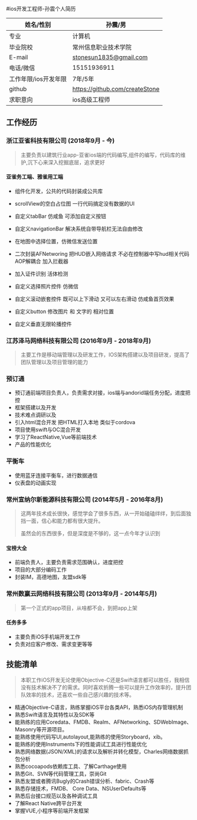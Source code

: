 #ios开发工程师-孙震个人简历

| 姓名/性别            | 孙震/男                        |
| -------------------- | ------------------------------ |
| 专业                 | 计算机                         |
| 毕业院校             | 常州信息职业技术学院           |
| E-mail               | stonesun1835@gmail.com         |
| 电话/微信            | 15151936911                    |
| 工作年限/ios开发年限 | 7年/5年                        |
| github               | https://github.com/createStone |
| 求职意向             | ios高级工程师                  |

## 工作经历

### 浙江亚雀科技有限公司 	(2018年9月 - 今)

> 主要负责以建筑行业app-亚雀ios端的代码编写,组件的编写，代码库的维护,沉下心来深入挖掘底层，追求更好

#### 亚雀务工端、雅雀用工端

+ 组件化开发，公共的代码封装成公共库

+ scrollView的空白占位图 一行代码搞定没有数据的UI

+ 自定义tabBar  仿咸鱼 可添加自定义按钮

+ 自定义navigationBar 解决系统自带导航栏无法自由修改

+ 在地图中选择位置，仿微信发送位置

+ 二次封装AFNetworing 把HUD嵌入网络请求 不必在控制器中写hud相关代码 AOP解耦合 加入拦截器

+ 加入证件识别 活体检测 

+ 自定义选择照片控件 仿微信

+ 自定义滚动嵌套控件 既可以上下滑动 又可以左右滑动  仿咸鱼首页效果

+ 自定义button 修改图片 和 文字的 相对位置

+ 自定义垂直无限轮播控件

### 江苏泽马网络科技有限公司 	(2016年9月 - 2018年9月)

> 主要工作是移动端管理以及研发工作，IOS架构搭建以及项目研发，提高了团队管理以及项目管理的能力

### 预订通

+ 预订通前端项目负责人，负责需求对接，ios端与andorid端任务分配，进度把控
+ 框架搭建以及开发
+ 技术难点调研以及
+ 引入html混合开发 把HTML打入本地 类似于cordova
+ 项目使用swift与OC混合开发
+ 学习了ReactNative,Vue等前端技术
+ 产品的性能优化 

### 平衡车

+ 使用蓝牙连接平衡车，进行数据通信
+ 仪表盘的动画实现
### 常州宣纳尔新能源科技有限公司 (2014年5月 - 2016年8月)

>这两年技术成长很快，感觉学会了很多东西，从一开始磕磕绊绊，到后面独挡一面，信心和能力都有很大提升。
>
>虽然会的东西很多，但是深度是不够的，这一点今年才认识到

#### 宝榜大全

+ 前端负责人，主要负责需求范围确认，进度把控
+ 项目的大部分编码工作
+ 封装IM，高德地图，友盟sdk等

### 常州数赢云网络科技有限公司 (2013年9月 - 2014年5月)

> 第一个正式的app项目，从啥都不会，到把app上架

#### 任务多多

- 主要负责iOS手机端开发工作
- 负责对应客户修改、需求变更等等

## 技能清单

> 本职工作iOS开发无论使用Objective-C还是Swift语言都可以胜任，我相信没有技术解决不了的需求。同时喜欢折腾一些可以提升工作效率的，提升团队效率的技术，还喜欢一些自己感兴趣的技术等。

- 精通Objective-C语言，熟练掌握iOS平台各类API，熟悉iOS内存管理机制
- 熟悉Swift语言及其特性以及SDK等
- 能熟练的应用Coredata、FMDB、Realm、AFNetworking、SDWebImage、Masonry等开源项目。
- 能熟练使用代码写UI,autolayout,能熟练的使用Storyboard，xib。
- 能熟练的使用Instruments下的性能调试工具进行性能优化
- 熟悉网络数据(JSON/XML)的请求以及解析并转化模型，Charles网络数据抓包分析
- 熟悉cocoapods依赖库工具、了解Carthage使用
- 熟悉Git、SVN等代码管理工具，崇尚Git
- 熟悉友盟或者腾讯Bugly的Crash错误分析、fabric、Crash等
- 熟悉存储技术，FMDB、 Core Data、NSUserDefaults等
- 熟悉后台接口规范以及各种调试工具
- 了解React Native跨平台开发
- 掌握VUE,小程序等前端开发框架






